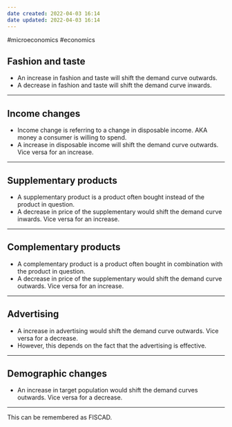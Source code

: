 ```yaml
---
date created: 2022-04-03 16:14
date updated: 2022-04-03 16:14
---
```


#microeconomics #economics
## Fashion and taste
- An increase in fashion and taste will shift the demand curve outwards.
- A decrease in fashion and taste will shift the demand curve inwards.
---
## Income changes
- Income change is referring to a change in disposable income. AKA money a consumer is willing to spend.
- A increase in disposable income will shift the demand curve outwards. Vice versa for an increase.
---
## Supplementary products
- A supplementary product is a product often bought instead of the product in question.
- A decrease in price of the supplementary would shift the demand curve inwards. Vice versa for an increase. 
--- 
## Complementary products
- A complementary product is a product often bought in combination with the product in question.
- A decrease in price of the supplementary would shift the demand curve outwards. Vice versa for an increase. 
---
## Advertising
- A increase in advertising would shift the demand curve outwards. Vice versa for a decrease.
- However, this depends on the fact that the advertising is effective.
---
## Demographic changes
- An increase in target population would shift the demand curves outwards. Vice versa for a decrease.
---

This can be remembered as FISCAD.